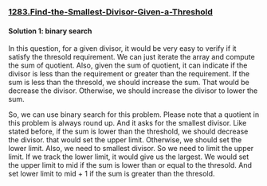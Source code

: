 ### [1283.Find-the-Smallest-Divisor-Given-a-Threshold](https://leetcode.com/problems/find-the-smallest-divisor-given-a-threshold/)

#### Solution 1: binary search

In this question, for a given divisor, it would be very easy to verify if it satisfy the thresold requirement. We can just iterate the array and compute the sum of quotient. Also, given the sum of quotient, it can indicate if the divisor is less than the requirement or greater than the requirement. If the sum is less than the thresold, we should increase the sum. That would be decrease the divisor. Otherwise, we should increase the divisor to lower the sum. 

So, we can use binary search for this problem. Please note that a quotient in this problem is always round up. And it asks for the smallest divisor.  Like stated before, if the sum is lower than the threshold, we should decrease the divisor. that would set the upper limit. Otherwise, we should set the lower limit. Also, we need to smallest divisor. So we need to limit the upper limit. If we track the lower limit, it would give us the largest. We would set the upper limit to mid if the sum is lower than or equal to the thresold. And set lower limit to mid + 1 if the sum is greater than the thresold.